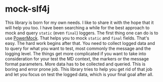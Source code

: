 # mock-slf4j

This library is born for my own needs. I like to share it with the hope that it will help you too. I have been searching a while for the best approach to mock and query `static` (even `final`) loggers. The first thing one can do is to use [PowerMock](https://code.google.com/p/powermock/). That helps you to mock `static` and `final` fields. That's easy. The hard work begins after that. You need to collect logged data and to query for what you want to test, most commonly the message and the logging level. The things get more complicated if you want to take into consideration for your test the MD context, the markers or the message format parameters. More data has to be collected and queried. This is boring and error prone job. This library tries to help you get rid of that job and let you focus on test the logged data, which is your final goal after all.



